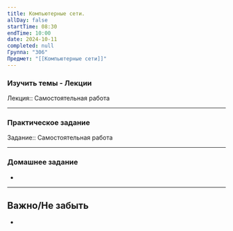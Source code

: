 ```yaml
---
title: Компьютерные сети.
allDay: false
startTime: 08:30
endTime: 10:00
date: 2024-10-11
completed: null
Группа: "306"
Предмет: "[[Компьютерные сети]]"
---
```

### Изучить темы - Лекции

Лекция:: Самостоятельная работа

---
### Практическое задание

Задание:: Самостоятельная работа

---
### Домашнее задание

- 

---
## Важно/Не забыть

- 